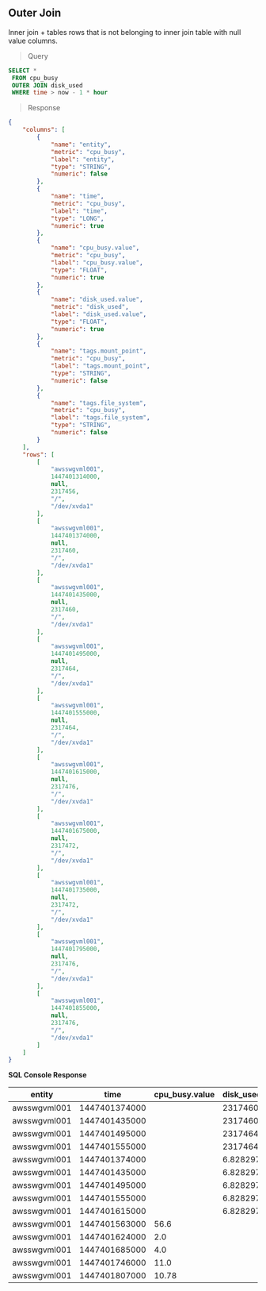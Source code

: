 ## Outer Join

Inner join + tables rows that is not belonging to inner join table with null value columns.

> Query

```sql
SELECT *
 FROM cpu_busy
 OUTER JOIN disk_used
 WHERE time > now - 1 * hour
```

> Response

```json
{
    "columns": [
        {
            "name": "entity",
            "metric": "cpu_busy",
            "label": "entity",
            "type": "STRING",
            "numeric": false
        },
        {
            "name": "time",
            "metric": "cpu_busy",
            "label": "time",
            "type": "LONG",
            "numeric": true
        },
        {
            "name": "cpu_busy.value",
            "metric": "cpu_busy",
            "label": "cpu_busy.value",
            "type": "FLOAT",
            "numeric": true
        },
        {
            "name": "disk_used.value",
            "metric": "disk_used",
            "label": "disk_used.value",
            "type": "FLOAT",
            "numeric": true
        },
        {
            "name": "tags.mount_point",
            "metric": "cpu_busy",
            "label": "tags.mount_point",
            "type": "STRING",
            "numeric": false
        },
        {
            "name": "tags.file_system",
            "metric": "cpu_busy",
            "label": "tags.file_system",
            "type": "STRING",
            "numeric": false
        }
    ],
    "rows": [
        [
            "awsswgvml001",
            1447401314000,
            null,
            2317456,
            "/",
            "/dev/xvda1"
        ],
        [
            "awsswgvml001",
            1447401374000,
            null,
            2317460,
            "/",
            "/dev/xvda1"
        ],
        [
            "awsswgvml001",
            1447401435000,
            null,
            2317460,
            "/",
            "/dev/xvda1"
        ],
        [
            "awsswgvml001",
            1447401495000,
            null,
            2317464,
            "/",
            "/dev/xvda1"
        ],
        [
            "awsswgvml001",
            1447401555000,
            null,
            2317464,
            "/",
            "/dev/xvda1"
        ],
        [
            "awsswgvml001",
            1447401615000,
            null,
            2317476,
            "/",
            "/dev/xvda1"
        ],
        [
            "awsswgvml001",
            1447401675000,
            null,
            2317472,
            "/",
            "/dev/xvda1"
        ],
        [
            "awsswgvml001",
            1447401735000,
            null,
            2317472,
            "/",
            "/dev/xvda1"
        ],
        [
            "awsswgvml001",
            1447401795000,
            null,
            2317476,
            "/",
            "/dev/xvda1"
        ],
        [
            "awsswgvml001",
            1447401855000,
            null,
            2317476,
            "/",
            "/dev/xvda1"
        ]
    ]
}
```

**SQL Console Response**

| entity       | time          | cpu_busy.value | disk_used.value | tags.mount_point | tags.file_system | 
|--------------|---------------|----------------|-----------------|------------------|------------------| 
| awsswgvml001 | 1447401374000 |                | 2317460.0       | /                | /dev/xvda1       | 
| awsswgvml001 | 1447401435000 |                | 2317460.0       | /                | /dev/xvda1       | 
| awsswgvml001 | 1447401495000 |                | 2317464.0       | /                | /dev/xvda1       | 
| awsswgvml001 | 1447401555000 |                | 2317464.0       | /                | /dev/xvda1       | 
| awsswgvml001 | 1447401374000 |                | 6.8282976E7     | /backup          | /dev/xvdf        | 
| awsswgvml001 | 1447401435000 |                | 6.8282976E7     | /backup          | /dev/xvdf        | 
| awsswgvml001 | 1447401495000 |                | 6.8282976E7     | /backup          | /dev/xvdf        | 
| awsswgvml001 | 1447401555000 |                | 6.8282976E7     | /backup          | /dev/xvdf        | 
| awsswgvml001 | 1447401615000 |                | 6.8282976E7     | /backup          | /dev/xvdf        | 
| awsswgvml001 | 1447401563000 | 56.6           |                 |                  |                  | 
| awsswgvml001 | 1447401624000 | 2.0            |                 |                  |                  | 
| awsswgvml001 | 1447401685000 | 4.0            |                 |                  |                  | 
| awsswgvml001 | 1447401746000 | 11.0           |                 |                  |                  | 
| awsswgvml001 | 1447401807000 | 10.78          |                 |                  |                  | 

